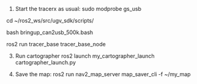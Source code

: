 1. Start the tracerx as usual:
sudo modprobe gs_usb

cd ~/ros2_ws/src/ugv_sdk/scripts/

bash bringup_can2usb_500k.bash

ros2 run tracer_base tracer_base_node

3. Run cartographer
ros2 launch my_cartographer_launch cartographer_launch.py

4. Save the map:
ros2 run nav2_map_server map_saver_cli -f ~/my_map
